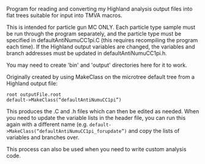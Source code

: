 Program for reading and converting my Highland analysis output files into flat trees suitable for input into TMVA macros. 

This is intended for particle gun MC ONLY. Each particle type sample must be run through the program separately, and the particle type must be specified in defaultAntiNumuCC1pi.C (this requires recompiling the program each time). If the Highland output variables are changed, the variables and branch addresses must be updated in defaultAntiNumuCC1pi.h.

You may need to create 'bin' and 'output' directories here for it to work.

Originally created by using MakeClass on the microtree default tree from a Highland output file:

```
root outputFile.root
default->MakeClass(“defaultAntiNumuCC1pi”)
```

This produces the .C and .h files which can then be edited as needed. When you need to update the variable lists in the header file, you can run this again with a different name (e.g. `default->MakeClass(“defaultAntiNumuCC1pi_forupdate”)` and copy the lists of variables and branches over.

This process can also be used when you need to write custom analysis code.
